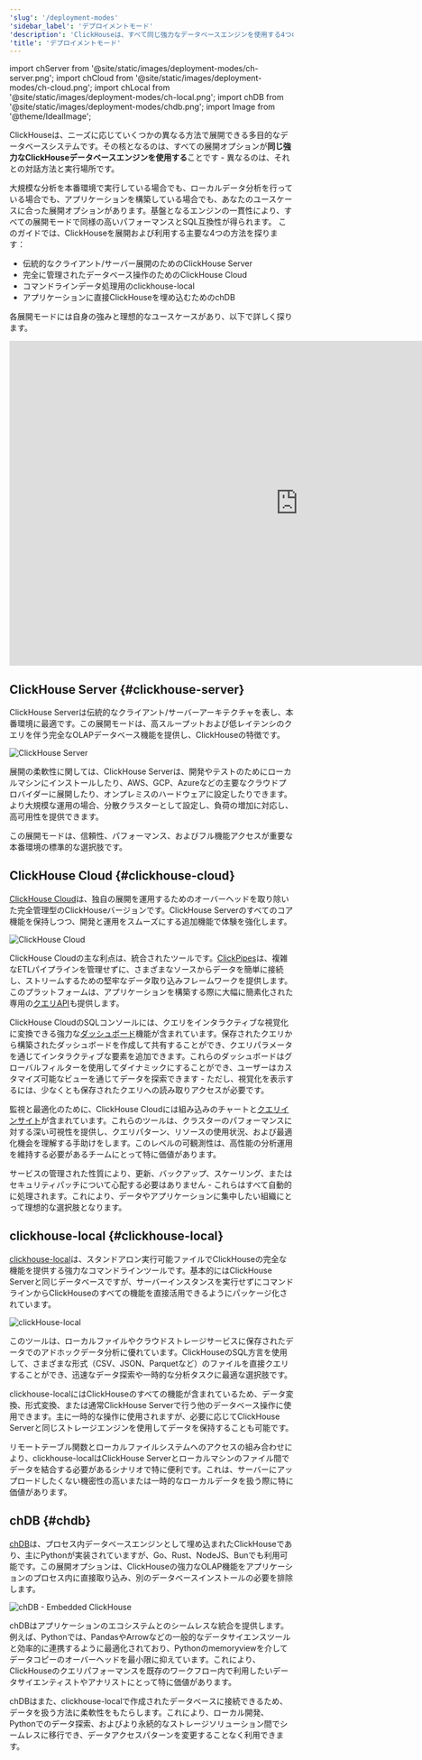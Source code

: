 ```yaml
---
'slug': '/deployment-modes'
'sidebar_label': 'デプロイメントモード'
'description': 'ClickHouseは、すべて同じ強力なデータベースエンジンを使用する4つのデプロイメントオプションを提供しており、特定のニーズに合わせて異なる形でパッケージ化されています。'
'title': 'デプロイメントモード'
---
```


import chServer from '@site/static/images/deployment-modes/ch-server.png';
import chCloud from '@site/static/images/deployment-modes/ch-cloud.png';
import chLocal from '@site/static/images/deployment-modes/ch-local.png';
import chDB from '@site/static/images/deployment-modes/chdb.png';
import Image from '@theme/IdealImage';

ClickHouseは、ニーズに応じていくつかの異なる方法で展開できる多目的なデータベースシステムです。その核となるのは、すべての展開オプションが**同じ強力なClickHouseデータベースエンジンを使用する**ことです - 異なるのは、それとの対話方法と実行場所です。

大規模な分析を本番環境で実行している場合でも、ローカルデータ分析を行っている場合でも、アプリケーションを構築している場合でも、あなたのユースケースに合った展開オプションがあります。基盤となるエンジンの一貫性により、すべての展開モードで同様の高いパフォーマンスとSQL互換性が得られます。
このガイドでは、ClickHouseを展開および利用する主要な4つの方法を探ります：

* 伝統的なクライアント/サーバー展開のためのClickHouse Server
* 完全に管理されたデータベース操作のためのClickHouse Cloud
* コマンドラインデータ処理用のclickhouse-local
* アプリケーションに直接ClickHouseを埋め込むためのchDB

各展開モードには自身の強みと理想的なユースケースがあり、以下で詳しく探ります。

<iframe width="1024" height="576" src="https://www.youtube.com/embed/EOXEW_-r10A?si=6IanDSJlRzN8f9Mo" title="YouTube video player" frameborder="0" allow="accelerometer; autoplay; clipboard-write; encrypted-media; gyroscope; picture-in-picture; web-share" referrerpolicy="strict-origin-when-cross-origin" allowfullscreen></iframe>

## ClickHouse Server {#clickhouse-server}

ClickHouse Serverは伝統的なクライアント/サーバーアーキテクチャを表し、本番環境に最適です。この展開モードは、高スループットおよび低レイテンシのクエリを伴う完全なOLAPデータベース機能を提供し、ClickHouseの特徴です。

<Image img={chServer} alt="ClickHouse Server" size="sm"/>

<br/>

展開の柔軟性に関しては、ClickHouse Serverは、開発やテストのためにローカルマシンにインストールしたり、AWS、GCP、Azureなどの主要なクラウドプロバイダーに展開したり、オンプレミスのハードウェアに設定したりできます。より大規模な運用の場合、分散クラスターとして設定し、負荷の増加に対応し、高可用性を提供できます。

この展開モードは、信頼性、パフォーマンス、およびフル機能アクセスが重要な本番環境の標準的な選択肢です。

## ClickHouse Cloud {#clickhouse-cloud}

[ClickHouse Cloud](/cloud/overview)は、独自の展開を運用するためのオーバーヘッドを取り除いた完全管理型のClickHouseバージョンです。ClickHouse Serverのすべてのコア機能を保持しつつ、開発と運用をスムーズにする追加機能で体験を強化します。

<Image img={chCloud} alt="ClickHouse Cloud" size="sm"/>

ClickHouse Cloudの主な利点は、統合されたツールです。[ClickPipes](/cloud/get-started/cloud-quick-start#clickpipes)は、複雑なETLパイプラインを管理せずに、さまざまなソースからデータを簡単に接続し、ストリームするための堅牢なデータ取り込みフレームワークを提供します。このプラットフォームは、アプリケーションを構築する際に大幅に簡素化された専用の[クエリAPI](/cloud/get-started/query-endpoints)も提供します。

ClickHouse CloudのSQLコンソールには、クエリをインタラクティブな視覚化に変換できる強力な[ダッシュボード](/cloud/manage/dashboards)機能が含まれています。保存されたクエリから構築されたダッシュボードを作成して共有することができ、クエリパラメータを通じてインタラクティブな要素を追加できます。これらのダッシュボードはグローバルフィルターを使用してダイナミックにすることができ、ユーザーはカスタマイズ可能なビューを通じてデータを探索できます - ただし、視覚化を表示するには、少なくとも保存されたクエリへの読み取りアクセスが必要です。

監視と最適化のために、ClickHouse Cloudには組み込みのチャートと[クエリインサイト](/cloud/get-started/query-insights)が含まれています。これらのツールは、クラスターのパフォーマンスに対する深い可視性を提供し、クエリパターン、リソースの使用状況、および最適化機会を理解する手助けをします。このレベルの可観測性は、高性能の分析運用を維持する必要があるチームにとって特に価値があります。

サービスの管理された性質により、更新、バックアップ、スケーリング、またはセキュリティパッチについて心配する必要はありません - これらはすべて自動的に処理されます。これにより、データやアプリケーションに集中したい組織にとって理想的な選択肢となります。

## clickhouse-local {#clickhouse-local}

[clickhouse-local](/operations/utilities/clickhouse-local)は、スタンドアロン実行可能ファイルでClickHouseの完全な機能を提供する強力なコマンドラインツールです。基本的にはClickHouse Serverと同じデータベースですが、サーバーインスタンスを実行せずにコマンドラインからClickHouseのすべての機能を直接活用できるようにパッケージ化されています。

<Image img={chLocal} alt="clickHouse-local" size="sm"/>

このツールは、ローカルファイルやクラウドストレージサービスに保存されたデータでのアドホックデータ分析に優れています。ClickHouseのSQL方言を使用して、さまざまな形式（CSV、JSON、Parquetなど）のファイルを直接クエリすることができ、迅速なデータ探索や一時的な分析タスクに最適な選択肢です。

clickhouse-localにはClickHouseのすべての機能が含まれているため、データ変換、形式変換、または通常ClickHouse Serverで行う他のデータベース操作に使用できます。主に一時的な操作に使用されますが、必要に応じてClickHouse Serverと同じストレージエンジンを使用してデータを保持することも可能です。

リモートテーブル関数とローカルファイルシステムへのアクセスの組み合わせにより、clickhouse-localはClickHouse Serverとローカルマシンのファイル間でデータを結合する必要があるシナリオで特に便利です。これは、サーバーにアップロードしたくない機密性の高いまたは一時的なローカルデータを扱う際に特に価値があります。

## chDB {#chdb}

[chDB](/chdb)は、プロセス内データベースエンジンとして埋め込まれたClickHouseであり、主にPythonが実装されていますが、Go、Rust、NodeJS、Bunでも利用可能です。この展開オプションは、ClickHouseの強力なOLAP機能をアプリケーションのプロセス内に直接取り込み、別のデータベースインストールの必要を排除します。

<Image img={chDB} alt="chDB - Embedded ClickHouse" size="sm"/>

chDBはアプリケーションのエコシステムとのシームレスな統合を提供します。例えば、Pythonでは、PandasやArrowなどの一般的なデータサイエンスツールと効率的に連携するように最適化されており、Pythonのmemoryviewを介してデータコピーのオーバーヘッドを最小限に抑えています。これにより、ClickHouseのクエリパフォーマンスを既存のワークフロー内で利用したいデータサイエンティストやアナリストにとって特に価値があります。

chDBはまた、clickhouse-localで作成されたデータベースに接続できるため、データを扱う方法に柔軟性をもたらします。これにより、ローカル開発、Pythonでのデータ探索、およびより永続的なストレージソリューション間でシームレスに移行でき、データアクセスパターンを変更することなく利用できます。
